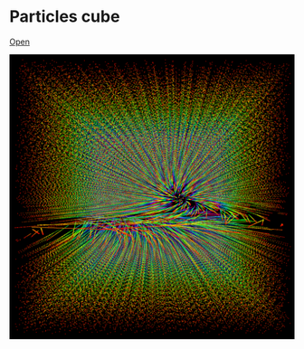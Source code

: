 # Particles cube

[Open](https://python273.github.io/web-sketches/particles-cube/)

![](./screenshot-particles-cube.png)
